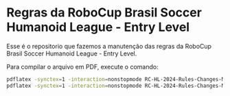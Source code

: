 # Regras da RoboCup Brasil Soccer Humanoid League - Entry Level
Esse é o repositorio que fazemos a manutenção das regras da RoboCup Brasil Soccer Humanoid League - Entry Level.

Para compilar o arquivo em PDF, execute o comando:
```bash
pdflatex -synctex=1 -interaction=nonstopmode RC-HL-2024-Rules-Changes-Marked.tex
pdflatex -synctex=1 -interaction=nonstopmode RC-HL-2024-Rules-Changes-Marked.tex
```